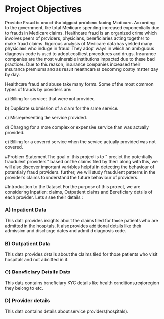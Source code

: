 # Project Objectives

Provider Fraud is one of the biggest problems facing Medicare. According to the government, the total Medicare spending increased exponentially due to frauds in Medicare claims. Healthcare fraud is an organized crime which involves peers of providers, physicians, beneficiaries acting together to make fraud claims.
Rigorous analysis of Medicare data has yielded many physicians who indulge in fraud. They adopt ways in which an ambiguous diagnosis code is used to adopt costliest procedures and drugs. Insurance companies are the most vulnerable institutions impacted due to these bad practices. Due to this reason, insurance companies increased their insurance premiums and as result healthcare is becoming costly matter day by day.

Healthcare fraud and abuse take many forms. Some of the most common types of frauds by providers are:

a) Billing for services that were not provided.

b) Duplicate submission of a claim for the same service.

c) Misrepresenting the service provided.

d) Charging for a more complex or expensive service than was actually provided.

e) Billing for a covered service when the service actually provided was not covered.

#Problem Statement
The goal of this project is to " predict the potentially fraudulent providers " based on the claims filed by them.along with this, we will also discover important variables helpful in detecting the behaviour of potentially fraud providers. further, we will study fraudulent patterns in the provider's claims to understand the future behaviour of providers.

#Introduction to the Dataset
For the purpose of this project, we are considering Inpatient claims, Outpatient claims and Beneficiary details of each provider. Lets s see their details :

### A) Inpatient Data

This data provides insights about the claims filed for those patients who are admitted in the hospitals. It also provides additional details like their admission and discharge dates and admit d diagnosis code.

### B) Outpatient Data

This data provides details about the claims filed for those patients who visit hospitals and not admitted in it.

### C) Beneficiary Details Data

This data contains beneficiary KYC details like health conditions,regioregion they belong to etc.

### D) Provider details
This data contains details about service providers(hospitals).


